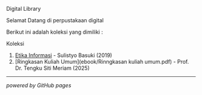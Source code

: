 Digital Library

Selamat Datang di perpustakaan digital

Berikut ini adalah koleksi yang dimiliki :

Koleksi
1. [Etika Informasi](ebook/garuda2590562.pdf) - Sulistyo Basuki (2019)
2. [Ringkasan Kuliah Umum](ebook/Rinngkasan kuliah umum.pdf) - Prof. Dr. Tengku Siti Meriam (2025)
---

*powered by GitHub pages*
